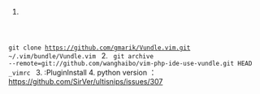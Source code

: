 1. <code>
git clone https://github.com/gmarik/Vundle.vim.git ~/.vim/bundle/Vundle.vim
</code>
2. <code>
git archive --remote=git://github.com/wanghaibo/vim-php-ide-use-vundle.git HEAD _vimrc
</code>
3. :PluginInstall
4. python version ：https://github.com/SirVer/ultisnips/issues/307
